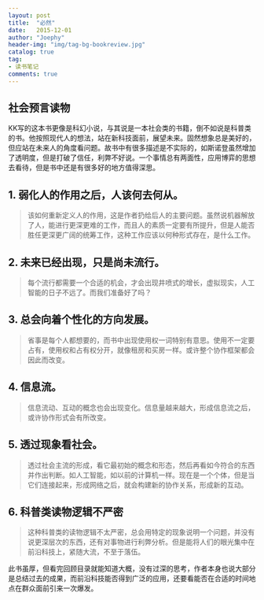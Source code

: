 ```yaml
---
layout: post
title:  "必然"
date:   2015-12-01
author: "Joephy"
header-img: "img/tag-bg-bookreview.jpg"
catalog: true
tag:
- 读书笔记 
comments: true
---
```

社会预言读物
-----------

KK写的这本书更像是科幻小说，与其说是一本社会类的书籍，倒不如说是科普类的书。他按照现代人的想法，站在新科技面前，展望未来。固然想象总是美好的，但应站在未来人的角度看问题。故书中有很多描述是不实际的，如斯诺登虽然增加了透明度，但是打破了信任，利弊不好说。一个事情总有两面性，应用博弈的思想去看待，但是书中还是有很多好的地方值得深思。

## 1. 弱化人的作用之后，人该何去何从。
>该如何重新定义人的作用，这是作者扔给后人的主要问题。虽然说机器解放了人，能进行更深更难的工作，而且人的素质一定要有所提升，但是人能否胜任更深更广阔的统筹工作，这种工作应该以何种形式存在，是什么工作。

## 2. 未来已经出现，只是尚未流行。
>每个流行都需要一个合适的机会，才会出现井喷式的增长，虚拟现实，人工智能的日子不远了。而我们准备好了吗？

## 3. 总会向着个性化的方向发展。
>省事是每个人都想要的，而书中出现使用权一词特别有意思。使用不一定要占有，使用权和占有权分开，就像租房和买房一样。或许整个协作框架都会因此而改变。

## 4. 信息流。
>信息流动、互动的概念也会出现变化。信息量越来越大，形成信息流之后，或许协作形式会有所改变。

## 5. 透过现象看社会。
>透过社会主流的形成，看它最初始的概念和形态，然后再看如今符合的东西并作出判断。如人工智能，如以前的计算机一样。现在是一个个体，但是当它们连接起来，形成网络之后，就会构建新的协作关系，形成新的互动。

## 6. 科普类读物逻辑不严密
>这种科普类的读物逻辑不太严密，总会用特定的现象说明一个问题，并没有说更深层次的东西，还有对事物进行利弊分析。但是能将人们的眼光集中在前沿科技上，紧随大流，不至于落伍。

此书虽厚，但看完回顾目录就能知道大概，没有过深的思考，作者本身也说大部分是总结过去的成果，而前沿科技能否得到广泛的应用，还要看能否在合适的时间地点在群众面前引来一次爆发。



